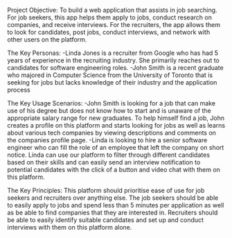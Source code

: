 Project Objective:
To build a web application that assists in job searching. For job seekers, this app helps them apply to jobs, conduct research on companies, and receive interviews. For the recruiters, the app allows them to look for candidates, post jobs, conduct interviews, and network with other users on the platform.

The Key Personas:
-Linda Jones is a recruiter from Google who has had 5 years of experience in the recruiting industry. She primarily reaches out to candidates for software engineering roles.
-John Smith is a recent graduate who majored in Computer Science from the University of Toronto that is seeking for jobs but lacks knowledge of their industry and the application process

The Key Usage Scenarios:
-John Smith is looking for a job that can make use of his degree but does not know how to start and is unaware of the appropriate salary range for new graduates. To help himself find a job, John creates a profile on this platform and starts looking for jobs as well as learns about various tech companies by viewing descriptions and comments on the companies profile page.
-Linda is looking to hire a senior software engineer who can fill the role of an employee that left the company on short notice. Linda can use our platform to filter through different candidates based on their skills and can easily send an interview notification to potential candidates with the click of a button and video chat with them on this platform.

The Key Principles:
This platform should prioritise ease of use for job seekers and recruiters over anything else. The job seekers should be able to easily apply to jobs and spend less than 5 minutes per application as well as be able to find companies that they are interested in. Recruiters should be able to easily identify suitable candidates and set up and conduct interviews with them on this platform alone.
